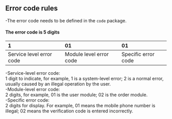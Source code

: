 ## Error code rules

-The error code needs to be defined in the `code` package.

#### The error code is 5 digits

| 1 | 01 | 01 |
| :------ | :------ | :------ |
| Service level error code | Module level error code | Specific error code |

-Service-level error code: <br>
1 digit to indicate, for example, 1 is a system-level error; 2 is a normal error, usually caused by an illegal operation by the user.
<br>
-Module-level error code: <br>
2 digits, for example, 01 is the user module; 02 is the order module.
<br>
-Specific error code:<br>
2 digits for display. For example, 01 means the mobile phone number is illegal; 02 means the verification code is entered incorrectly.